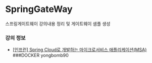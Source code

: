 # SpringGateWay
스프링게이트웨이 강의내용 정리 및 게이트웨이 샘플 생성
  
### 강의 정보 
 - [[인프런] Spring Cloud로 개발하는 마이크로서비스 애플리케이션(MSA)](https://www.inflearn.com/course/%EC%8A%A4%ED%94%84%EB%A7%81-%ED%81%B4%EB%9D%BC%EC%9A%B0%EB%93%9C-%EB%A7%88%EC%9D%B4%ED%81%AC%EB%A1%9C%EC%84%9C%EB%B9%84%EC%8A%A4/dashboard)   
###DOCKER
yongbomb90
